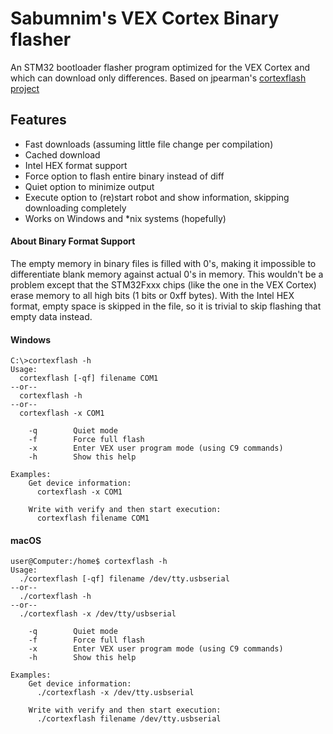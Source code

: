 # Sabumnim's VEX Cortex Binary flasher
An STM32 bootloader flasher program optimized for the VEX Cortex and which can download only differences. Based on jpearman's [cortexflash project](https://github.com/jpearman/stm32flashCortex)

## Features
* Fast downloads (assuming little file change per compilation)
* Cached download
* Intel HEX format support
* Force option to flash entire binary instead of diff
* Quiet option to minimize output
* Execute option to (re)start robot and show information, skipping downloading completely
* Works on Windows and \*nix systems (hopefully)

#### About Binary Format Support
The empty memory in binary files is filled with 0's, making it impossible to differentiate blank memory against actual 0's in memory. This wouldn't be a problem except that the STM32Fxxx chips (like the one in the VEX Cortex) erase memory to all high bits (1 bits or 0xff bytes). With the Intel HEX format, empty space is skipped in the file, so it is trivial to skip flashing that empty data instead.

#### Windows
```
C:\>cortexflash -h
Usage:
  cortexflash [-qf] filename COM1
--or--
  cortexflash -h
--or--
  cortexflash -x COM1

    -q        Quiet mode
    -f        Force full flash
    -x        Enter VEX user program mode (using C9 commands)
    -h        Show this help

Examples:
    Get device information:
      cortexflash -x COM1

    Write with verify and then start execution:
      cortexflash filename COM1

```
#### macOS
```
user@Computer:/home$ cortexflash -h
Usage:
  ./cortexflash [-qf] filename /dev/tty.usbserial
--or--
  ./cortexflash -h
--or--
  ./cortexflash -x /dev/tty/usbserial

    -q        Quiet mode
    -f        Force full flash
    -x        Enter VEX user program mode (using C9 commands)
    -h        Show this help

Examples:
    Get device information:
      ./cortexflash -x /dev/tty.usbserial

    Write with verify and then start execution:
      ./cortexflash filename /dev/tty.usbserial
```
